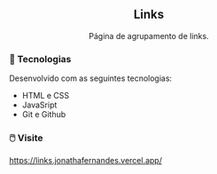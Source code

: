 <h2 align="center">Links</h2>

<p align="center">
  Página de agrupamento de links.
  <br>
</p>

### 🚀 Tecnologias

Desenvolvido com as seguintes tecnologias:

- HTML e CSS
- JavaSript
- Git e Github

### 🖱️ Visite

https://links.jonathafernandes.vercel.app/

